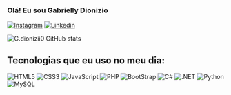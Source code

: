 ### Olá! Eu sou Gabrielly Dionizio

[![Instagram](https://img.shields.io/badge/Instagram-E4405F?style=for-the-badge&logo=instagram&logoColor=white)](https://instagram.com/g.dioniziio_)
[![Linkedin](https://img.shields.io/badge/LinkedIn-0077B5?style=for-the-badge&logo=linkedin&logoColor=white)](https://www.linkedin.com/in/gabrielly-dionizio-13155a309/)

![G.dionizii0 GitHub stats](https://github-readme-stats.vercel.app/api?username=gdionizi0&show_icons=true&theme=radical)

## Tecnologias que eu uso no meu dia:

<div>
    <img alt="HTML5" src="https://img.shields.io/badge/HTML5-E34F26?style=for-the-badge&logo=html5&logoColor=white" aling="Center">
    <img alt="CSS3" src="https://img.shields.io/badge/CSS3-1572B6?style=for-the-badge&logo=css3&logoColor=white" aling="Center">
    <img alt="JavaScript" src="https://img.shields.io/badge/JavaScript-F7DF1E?style=for-the-badge&logo=javascript&logoColor=black" aling="Center">
    <img alt="PHP" src="https://img.shields.io/badge/PHP-777BB4?style=for-the-badge&logo=php&logoColor=white" aling="Center">    
    <img alt="BootStrap" src="https://img.shields.io/badge/Bootstrap-563D7C?style=for-the-badge&logo=bootstrap&logoColor=white" aling="Center">
    <img alt="C#" src="https://img.shields.io/badge/C%23-239120?style=for-the-badge&logo=c-sharp&logoColor=white" aling="Center">
    <img alt=".NET" src="https://img.shields.io/badge/.NET-5C2D91?style=for-the-badge&logo=.net&logoColor=white" aling="Center">
    <img alt="Python" src="https://img.shields.io/badge/Python-14354C?style=for-the-badge&logo=python&logoColor=white" aling="Center">
    <img alt="MySQL" src="https://img.shields.io/badge/MySQL-00000F?style=for-the-badge&logo=mysql&logoColor=white" aling="Center">
</div>

